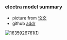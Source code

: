 ### electra model summary


- picture from [论文](https://openreview.net/pdf?id=r1xMH1BtvB) 
- github [addr](https://github.com/google-research/electra)


![1635926761(1)](https://user-images.githubusercontent.com/38546249/140026472-782011eb-7ddb-4437-bae2-b9ec04429694.png)

